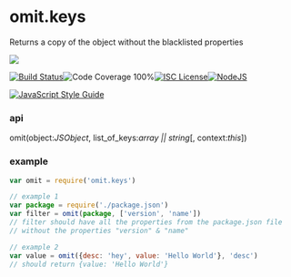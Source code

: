 # omit.keys

Returns a copy of the object without the blacklisted properties

<a href="https://nodei.co/npm/omit.keys/"><img src="https://nodei.co/npm/omit.keys.png?downloads=true"></a>

[![Build Status](https://img.shields.io/badge/build-passing-brightgreen.svg?style=flat-square)](https://travis-ci.org/joaquimserafim/omit-keys)![Code Coverage 100%](https://img.shields.io/badge/code%20coverage-100%25-green.svg?style=flat-square)[![ISC License](https://img.shields.io/badge/license-ISC-blue.svg?style=flat-square)](https://github.com/joaquimserafim/omit-keys/blob/master/LICENSE)[![NodeJS](https://img.shields.io/badge/node-6.1.x-brightgreen.svg?style=flat-square)](https://github.com/joaquimserafim/omit-keys/blob/master/package.json#L49)

[![JavaScript Style Guide](https://cdn.rawgit.com/feross/standard/master/badge.svg)](https://github.com/feross/standard)

### api

omit(object:*JSObject*, list_of_keys:*array || string*[, context:*this*])

### example

```js
var omit = require('omit.keys')

// example 1
var package = require('./package.json')
var filter = omit(package, ['version', 'name'])
// filter should have all the properties from the package.json file
// without the properties "version" & "name"

// example 2
var value = omit({desc: 'hey', value: 'Hello World'}, 'desc')
// should return {value: 'Hello World'}
```
